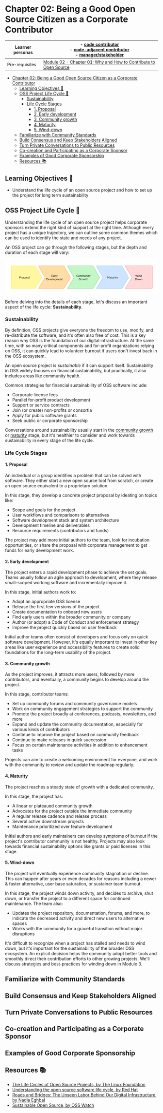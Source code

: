 # Chapter 02: Being a Good Open Source Citizen as a Corporate Contributor

<!-- TODO: Verify chapter links after 2.01 is merged -->

| Learner personas | - [code contributor](../README.md#code-contributor-)<br> - [code-adjacent contributor](../README.md#code-adjacent-contributor-)<br> - [manager/stakeholder](../README.md#managerstakeholder-) |
| ---------------- | --------------------------------------------------------------------------------------------------------------------------------------------------------------------------------------------- |
| Pre-requisites   | [Module 02 - Chapter 01: Why and How to Contribute to Open Source](./01-why-contribute-to-oss.md)                                                                                             |

- [Chapter 02: Being a Good Open Source Citizen as a Corporate Contributor](#chapter-02-being-a-good-open-source-citizen-as-a-corporate-contributor)
  - [Learning Objectives 🧠](#learning-objectives-)
  - [OSS Project Life Cycle 🌲](#oss-project-life-cycle-)
    - [Sustainability](#sustainability)
    - [Life Cycle Stages](#life-cycle-stages)
      - [1. Proposal](#1-proposal)
      - [2. Early development](#2-early-development)
      - [3. Community growth](#3-community-growth)
      - [4. Maturity](#4-maturity)
      - [5. Wind-down](#5-wind-down)
  - [Familiarize with Community Standards](#familiarize-with-community-standards)
  - [Build Consensus and Keep Stakeholders Aligned](#build-consensus-and-keep-stakeholders-aligned)
  - [Turn Private Conversations to Public Resources](#turn-private-conversations-to-public-resources)
  - [Co-creation and Participating as a Corporate Sponsor](#co-creation-and-participating-as-a-corporate-sponsor)
  - [Examples of Good Corporate Sponsorship](#examples-of-good-corporate-sponsorship)
  - [Resources 📚](#resources-)

## Learning Objectives 🧠

<!-- TODO: Populate as new sections are added -->

- Understand the life cycle of an open source project and how to set up the project for long term sustainability

## OSS Project Life Cycle 🌲

Understanding the life cycle of an open source project helps corporate sponsors extend the right kind of support at the right time. Although every project has a unique trajectory, we can outline some common themes which can be used to identify the state and needs of any project.

An OSS project can go through the following stages, but the depth and duration of each stage will vary:

<img src="images/oss-life-cycle.svg" alt="Stages in order: Proposal, early-development, community growth, maturity, and wind-down.">

Before delving into the details of each stage, let's discuss an important aspect of the life cycle: **Sustainability**.

### Sustainability

By definition, OSS projects give everyone the freedom to use, modify, and re-distribute the software, and it's often also free of cost. This is a key reason why OSS is the foundation of our digital infrastructure. At the same time, with so many critical components and for-profit organizations relying on OSS, it can quickly lead to volunteer burnout if users don't invest back in the OSS ecosystem.

An open source project is _sustainable_ if it can support itself. Sustainability in OSS widely focuses on financial sustainability, but practically, it also includes areas like community health.

Common strategies for financial sustainability of OSS software include:

- Corporate license fees
- Parallel for-profit product development
- Support or service contracts
- Join (or create) non-profits or consortia
- Apply for public software grants
- Seek public or corporate sponsorship

Conversations around sustainability usually start in the [community growth](#3-community-growth) or [maturity](#4-maturity) stage, but it's healthier to consider and work towards sustainability in every stage of the life cycle.

### Life Cycle Stages

#### 1. Proposal

An individual or a group identifies a problem that can be solved with software. They either start a new open source tool from scratch, or create an open source equivalent to a proprietary solution.

In this stage, they develop a concrete project proposal by ideating on topics like:

- Scope and goals for the project
- User workflows and comparisons to alternatives
- Software development stack and system architecture
- Development timeline and deliverables
- Resource requirements (contributors and funds)

The project may add more initial authors to the team, look for incubation opportunities, or share the proposal with corporate management to get funds for early development work.

#### 2. Early development

The project enters a rapid development phase to achieve the set goals. Teams usually follow an agile approach to development, where they release small-scoped working software and incrementally improve it.

In this stage, initial authors work to:

- Adopt an appropriate OSS license
- Release the first few versions of the project
- Create documentation to onboard new users
- Find early users within the broader community or company
- Author (or adopt) a Code of Conduct and enforcement strategy
- Improve the project quickly based on user feedback

Initial author teams often consist of developers and focus only on quick software development. However, it's equally important to invest in other key areas like user experience and accessibility features to create solid foundations for the long-term usability of the project.

#### 3. Community growth

As the project improves, it attracts more users, followed by more contributors, and eventually, a community begins to develop around the project.

In this stage, contributor teams:

- Set up community forums and community governance models
- Work on community engagement strategies to support the community
- Promote the project broadly at conferences, podcasts, newsletters, and more
- Expand and update the community documentation, especially for various kinds of contributors
- Continue to improve the project based on community feedback
- Continue to make releases in quick succession
- Focus on certain maintenance activities in addition to enhancement tasks

Projects can aim to create a welcoming environment for everyone, and work with the community to review and update the roadmap regularly.

#### 4. Maturity

The project reaches a steady state of growth with a dedicated community.

In this stage, the project has:

- A linear or plateaued community growth
- Advocates for the project outside the immediate community
- A regular release cadence and release process
- Several active downstream projects
- Maintenance prioritized over feature development

Initial authors and early maintainers can develop symptoms of burnout if the project's contributor community is not healthy. Projects may also look towards financial sustainability options like grants or paid licenses in this stage.

#### 5. Wind-down

The project will eventually experience community stagnation or decline. This can happen after years or even decades for reasons including a newer & faster alternative, user base saturation, or sustainer team burnout.

In this stage, the project winds down activity, and decides to archive, shut down, or transfer the project to a different space for continued maintenance. The team also:

- Updates the project repository, documentation, forums, and more, to indicate the decreased activity and direct new users to alternative spaces
- Works with the community for a graceful transition without major disruptions

It's difficult to recognize when a project has stalled and needs to wind down, but it's important for the sustainability of the broader OSS ecosystem. An explicit decision helps the community adopt better tools and smoothly direct their contribution efforts to other growing projects.
We'll discuss strategies and best-practices for winding down in Module 3.

## Familiarize with Community Standards

<!-- TODO: https://github.com/Quansight-Labs/czi-oss-training/issues/40 -->

## Build Consensus and Keep Stakeholders Aligned

<!-- TODO: https://github.com/Quansight-Labs/czi-oss-training/issues/37 -->

## Turn Private Conversations to Public Resources

<!-- TODO: https://github.com/Quansight-Labs/czi-oss-training/issues/36 -->

## Co-creation and Participating as a Corporate Sponsor

<!-- TODO: https://github.com/Quansight-Labs/czi-oss-training/issues/17 -->

## Examples of Good Corporate Sponsorship

<!-- TODO: https://github.com/Quansight-Labs/czi-oss-training/issues/42 -->

## Resources 📚

<!-- TODO: Populate as new sections are added -->

- [The Life Cycles of Open Source Projects, by The Linux Foundation](https://lfx.linuxfoundation.org/blog/the-life-cycles-of-open-source-projects/)
- [Understanding the open source software life cycle, by Red Hat](https://www.redhat.com/en/resources/open-source-software-life-cycle-brief)
- [Roads and Bridges: The Unseen Labor Behind Our Digital Infrastructure, by Nadia Eghbal](https://www.fordfoundation.org/work/learning/research-reports/roads-and-bridges-the-unseen-labor-behind-our-digital-infrastructure/)
- [Sustainable Open Source, by OSS Watch](http://oss-watch.ac.uk/resources/sustainableopensource)
